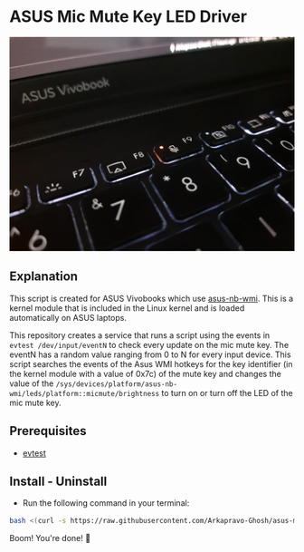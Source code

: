 # ASUS Mic Mute Key LED Driver

![Sample Image](docs/assets/micmute-led-sample.jpg)

## Explanation

This script is created for ASUS Vivobooks which use [asus-nb-wmi](https://github.com/torvalds/linux/blob/master/drivers/platform/x86/asus-nb-wmi.c).
This is a kernel module that is included in the Linux kernel and is loaded automatically on ASUS laptops.

This repository creates a service that runs a script using the events in `evtest /dev/input/eventN` to check every update on the mic mute key.
The eventN has a random value ranging from 0 to N for every input device. This script searches the events of the Asus WMI hotkeys for the key
identifier (in the kernel module with a value of 0x7c) of the mute key and changes the value of the
`/sys/devices/platform/asus-nb-wmi/leds/platform::micmute/brightness` to turn on or turn off the LED of the mic mute key.

## Prerequisites

- [evtest](https://gitlab.freedesktop.org/libevdev/evtest)

## Install - Uninstall

- Run the following command in your terminal:

```bash
bash <(curl -s https://raw.githubusercontent.com/Arkapravo-Ghosh/asus-micmute-key-led-driver/main/installer.sh)
```

Boom! You're done! 🎉
